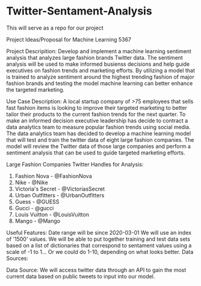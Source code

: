 # Twitter-Sentament-Analysis
This will serve as a repo for our project 


Project Ideas/Proposal for Machine Learning 5367

Project Descripition:
Develop and implement a machine learning sentiment analysis that analyzes large fashion brands Twitter data. The sentiment analysis will be used to make informed busienss decisions and help guide executives on fashion trends and marketing efforts. By utilizing a model that is trained to analyze sentiment around the highest trending fashion of major fashion brands and testing the model machine learning can better enhance the targeted marketing. 

Use Case Description:
A local startup company of >75 employees that sells fast fashion items is looking to improve their targeted marketing to better tailor their products to the current fashion trends for the next quarter. To make an informed decision executive leadership has decide to contract a data analytics team to measure popular fashion trends using social media. The data analytics team has decided to develop a machine learning model that will test and train the twitter data of eight large fashion companies. The model will review the Twitter data of those large companies and perform a sentiment analysis that can be used to guide targeted marketing efforts. 

Large Fashion Companies Twitter Handles for Analysis:
1. Fashion Nova - @FashionNova
2. Nike - @Nike
3. Victoria's Secret - @VictoriasSecret
4. Urban Outfitters - @UrbanOutfitters
5. Guess - @GUESS
6. Gucci - @gucci 
7. Louis Vuitton - @LouisVuitton 
8. Mango - @Mango

Useful Features:
Date range will be since 2020-03-01 
We will use an index of '1500' values.
We will be able to put together training and test data sets based on a list of dictionaries that correspond to sentament values using a scale of -1 to 1... Or we could do 1-10, depending on what looks better.
Data Sources:

Data Source: We will access twitter data through an API to gain the most current data based on public tweets to input into our model.

